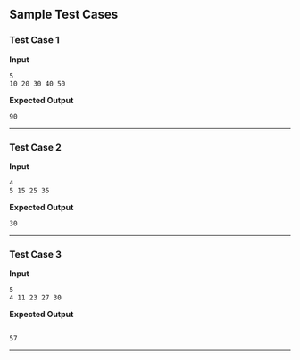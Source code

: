 ## Sample Test Cases

### Test Case 1
**Input**
```
5  
10 20 30 40 50  
```
**Expected Output**
```
90
```

---

### Test Case 2
**Input**
```
4  
5 15 25 35  
```
**Expected Output**
```
30
```

---

### Test Case 3
**Input**
```
5
4 11 23 27 30
```
**Expected Output**
```

57
```

---